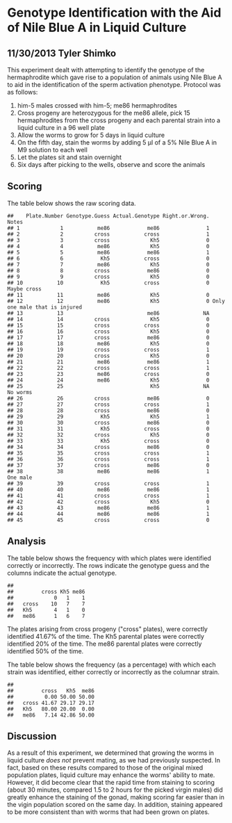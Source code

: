 Genotype Identification with the Aid of Nile Blue A in Liquid Culture
========================================================

11/30/2013 Tyler Shimko
-----------------------

This experiment dealt with attempting to identify the genotype of the hermaphrodite which gave rise to a population of animals using Nile Blue A to aid in the identification of the sperm activation phenotype. Protocol was as follows:

1. him-5 males crossed with him-5; me86 hermaphrodites
2. Cross progeny are heterozygous for the me86 allele, pick 15 hermaphrodites from the cross progeny and each parental strain into a liquid culture in a 96 well plate
3. Allow the worms to grow for 5 days in liquid culture
4. On the fifth day, stain the worms by adding 5 µl of a 5% Nile Blue A in M9 solution to each well
5. Let the plates sit and stain overnight
6. Six days after picking to the wells, observe and score the animals

Scoring
----------

The table below shows the raw scoring data. 


```
##    Plate.Number Genotype.Guess Actual.Genotype Right.or.Wrong.                         Notes
## 1             1           me86            me86               1                              
## 2             2          cross           cross               1                              
## 3             3          cross             Kh5               0                              
## 4             4           me86             Kh5               0                              
## 5             5           me86            me86               1                              
## 6             6            Kh5           cross               0                              
## 7             7           me86             Kh5               0                              
## 8             8          cross            me86               0                              
## 9             9          cross             Kh5               0                              
## 10           10            Kh5           cross               0                   Maybe cross
## 11           11           me86             Kh5               0                              
## 12           12           me86             Kh5               0 Only one male that is injured
## 13           13                           me86              NA                              
## 14           14          cross             Kh5               0                              
## 15           15          cross           cross               0                              
## 16           16          cross             Kh5               0                              
## 17           17          cross            me86               0                              
## 18           18           me86             Kh5               0                              
## 19           19          cross           cross               1                              
## 20           20          cross             Kh5               0                              
## 21           21           me86            me86               1                              
## 22           22          cross           cross               1                              
## 23           23           me86           cross               0                              
## 24           24           me86             Kh5               0                              
## 25           25                            Kh5              NA                      No worms
## 26           26          cross            me86               0                              
## 27           27          cross           cross               1                              
## 28           28          cross            me86               0                              
## 29           29            Kh5             Kh5               1                              
## 30           30          cross            me86               0                              
## 31           31            Kh5           cross               0                              
## 32           32          cross             Kh5               0                              
## 33           33            Kh5           cross               0                              
## 34           34          cross            me86               0                              
## 35           35          cross           cross               1                              
## 36           36          cross           cross               1                              
## 37           37          cross            me86               0                              
## 38           38           me86            me86               1                      One male
## 39           39          cross           cross               1                              
## 40           40           me86            me86               1                              
## 41           41          cross           cross               1                              
## 42           42          cross             Kh5               0                              
## 43           43           me86            me86               1                              
## 44           44           me86            me86               1                              
## 45           45          cross           cross               0
```


Analysis
-----------

The table below shows the frequency with which plates were identified correctly or incorrectly. The rows indicate the genotype guess and the columns indicate the actual genotype.


```
##        
##         cross Kh5 me86
##             0   1    1
##   cross    10   7    7
##   Kh5       4   1    0
##   me86      1   6    7
```


The plates arising from cross progeny ("cross" plates), were correctly identified 41.67% of the time. The Kh5 parental plates were correctly identified 20% of the time. The me86 parental plates were correctly identified 50% of the time.

The table below shows the frequency (as a percentage) with which each strain was identified, either correctly or incorrectly as the columnar strain.


```
##        
##         cross   Kh5  me86
##          0.00 50.00 50.00
##   cross 41.67 29.17 29.17
##   Kh5   80.00 20.00  0.00
##   me86   7.14 42.86 50.00
```


Discussion
-----------
As a result of this experiment, we determined that growing the worms in liquid culture *does not* prevent mating, as we had previously suspected. In fact, based on these results compared to those of the original mixed population plates, liquid culture may enhance the worms' ability to mate. However, it did become clear that the rapid time from staining to scoring (about 30 minutes, compared 1.5 to 2 hours for the picked virgin males) did greatly enhance the staining of the gonad, making scoring far easier than in the vigin population scored on the same day. In addition, staining appeared to be more consistent than with worms that had been grown on plates.


